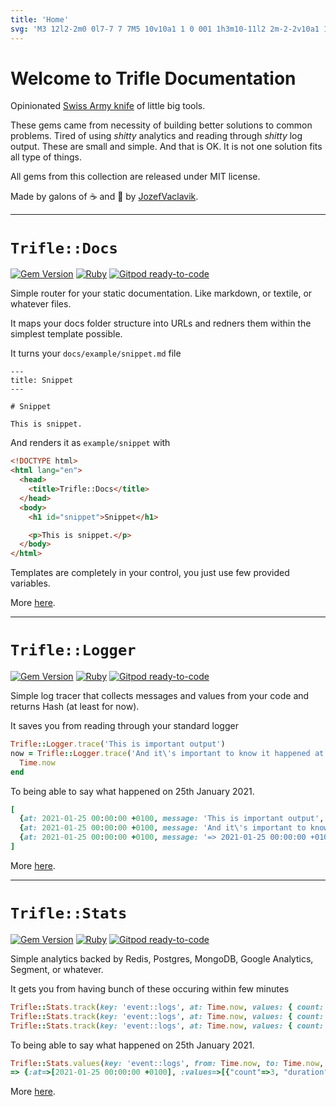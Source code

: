 ```yaml
---
title: 'Home'
svg: 'M3 12l2-2m0 0l7-7 7 7M5 10v10a1 1 0 001 1h3m10-11l2 2m-2-2v10a1 1 0 01-1 1h-3m-6 0a1 1 0 001-1v-4a1 1 0 011-1h2a1 1 0 011 1v4a1 1 0 001 1m-6 0h6'
---
```


# Welcome to Trifle Documentation

Opinionated [Swiss Army knife](https://en.wikipedia.org/wiki/Swiss_Army_knife) of little big tools.

These gems came from necessity of building better solutions to common problems. Tired of using _shitty_ analytics and reading through _shitty_ log output. These are small and simple. And that is OK. It is not one solution fits all type of things.

All gems from this collection are released under MIT license.

Made by galons of ☕️ and 🍺 by [JozefVaclavik](https://twitter.com/JozefVaclavik).

---

# `Trifle::Docs`

[![Gem Version](https://badge.fury.io/rb/trifle-docs.svg)](https://rubygems.org/gems/trifle-docs)
[![Ruby](https://github.com/trifle-io/trifle-docs/workflows/Ruby/badge.svg?branch=main)](https://github.com/trifle-io/trifle-docs)
[![Gitpod ready-to-code](https://img.shields.io/badge/Gitpod-ready--to--code-blue?logo=gitpod)](https://gitpod.io/#https://github.com/trifle-io/trifle-docs)

Simple router for your static documentation. Like markdown, or textile, or whatever files.

It maps your docs folder structure into URLs and redners them within the simplest template possible.

It turns your `docs/example/snippet.md` file

```raw
---
title: Snippet
---

# Snippet

This is snippet.
```

And renders it as `example/snippet` with

```html
<!DOCTYPE html>
<html lang="en">
  <head>
    <title>Trifle::Docs</title>
  </head>
  <body>
    <h1 id="snippet">Snippet</h1>

    <p>This is snippet.</p>
  </body>
</html>
```

Templates are completely in your control, you just use few provided variables.

More [here](/trifle-docs/).

---

# `Trifle::Logger`

[![Gem Version](https://badge.fury.io/rb/trifle-logger.svg)](https://rubygems.org/gems/trifle-logger)
[![Ruby](https://github.com/trifle-io/trifle-logger/workflows/Ruby/badge.svg?branch=main)](https://github.com/trifle-io/trifle-logger)
[![Gitpod ready-to-code](https://img.shields.io/badge/Gitpod-ready--to--code-blue?logo=gitpod)](https://gitpod.io/#https://github.com/trifle-io/trifle-logger)

Simple log tracer that collects messages and values from your code and returns Hash (at least for now).

It saves you from reading through your standard logger

```ruby
Trifle::Logger.trace('This is important output')
now = Trifle::Logger.trace('And it\'s important to know it happened at') do
  Time.now
end
```

To being able to say what happened on 25th January 2021.

```ruby
[
  {at: 2021-01-25 00:00:00 +0100, message: 'This is important output', state: :success, head: false, meta: false}
  {at: 2021-01-25 00:00:00 +0100, message: 'And it\'s important to know it happened ', state: :success, head: false, meta: false}
  {at: 2021-01-25 00:00:00 +0100, message: '=> 2021-01-25 00:00:00 +0100', state: :success, head: false, meta: true}
]
```

More [here](/trifle-logger/).

---

# `Trifle::Stats`

[![Gem Version](https://badge.fury.io/rb/trifle-stats.svg)](https://rubygems.org/gems/trifle-stats)
[![Ruby](https://github.com/trifle-io/trifle-stats/workflows/Ruby/badge.svg?branch=main)](https://github.com/trifle-io/trifle-stats)
[![Gitpod ready-to-code](https://img.shields.io/badge/Gitpod-ready--to--code-blue?logo=gitpod)](https://gitpod.io/#https://github.com/trifle-io/trifle-stats)

Simple analytics backed by Redis, Postgres, MongoDB, Google Analytics, Segment, or whatever.

It gets you from having bunch of these occuring within few minutes

```ruby
Trifle::Stats.track(key: 'event::logs', at: Time.now, values: { count: 1, duration: 2, lines: 241 })
Trifle::Stats.track(key: 'event::logs', at: Time.now, values: { count: 1, duration: 1, lines: 56 })
Trifle::Stats.track(key: 'event::logs', at: Time.now, values: { count: 1, duration: 5, lines: 361 })
```

To being able to say what happened on 25th January 2021.

```ruby
Trifle::Stats.values(key: 'event::logs', from: Time.now, to: Time.now, range: :day)
=> {:at=>[2021-01-25 00:00:00 +0100], :values=>[{"count"=>3, "duration"=>8, "lines"=>658}]}
```

More [here](/trifle-stats/).
